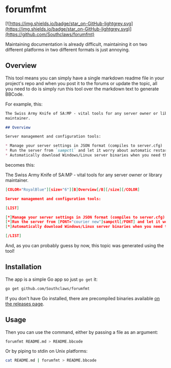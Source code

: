 # forumfmt

[![https://img.shields.io/badge/star_on-GitHub-lightgrey.svg](https://img.shields.io/badge/star_on-GitHub-lightgrey.svg)](https://github.com/Southclaws/forumfmt)

Maintaining documentation is already difficult, maintaining it on two different platforms in two different formats is just annoying.

## Overview

This tool means you can simply have a single markdown readme file in your project's repo and when you post it to the forums or update the topic, all you need to do is simply run this tool over the markdown text to generate BBCode.

For example, this:

```markdown
The Swiss Army Knife of SA:MP - vital tools for any server owner or library
maintainer.

## Overview

Server management and configuration tools:

* Manage your server settings in JSON format (compiles to server.cfg)
* Run the server from `sampctl` and let it worry about automatic restarts
* Automatically download Windows/Linux server binaries when you need them
```

becomes this:

The Swiss Army Knife of SA:MP - vital tools for any server owner or library maintainer.

```json
[COLOR="RoyalBlue"][size="6"][B]Overview[/B][/size][/COLOR]

Server management and configuration tools:

[LIST]

[*]Manage your server settings in JSON format (compiles to server.cfg)
[*]Run the server from [FONT="courier new"]sampctl[/FONT] and let it worry about automatic restarts
[*]Automatically download Windows/Linux server binaries when you need them

[/LIST]
```

And, as you can probably guess by now, this topic was generated using the tool!

## Installation

The app is a simple Go app so just `go get` it:

```bash
go get github.com/Southclaws/forumfmt
```

If you don't have Go installed, there are precompiled binaries available [on the releases page](https://github.com/Southclaws/forumfmt/releases).

## Usage

Then you can use the command, either by passing a file as an argument:

```bash
forumfmt README.md > README.bbcode
```

Or by piping to stdin on Unix platforms:

```bash
cat README.md | forumfmt > README.bbcode
```
